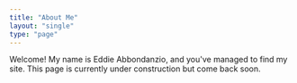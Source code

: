 ```yaml
---
title: "About Me"
layout: "single"
type: "page"
---
```


Welcome! My name is Eddie Abbondanzio, and you've managed to find my site. This page is currently under construction but come back soon.